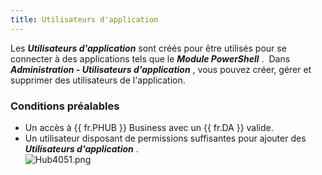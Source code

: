 ```yaml
---
title: Utilisateurs d'application
---
```

Les ***Utilisateurs d&apos;application*** sont créés pour être utilisés pour se connecter à des applications tels que le ***Module PowerShell*** . &#160;Dans ***Administration - Utilisateurs d&apos;application*** , vous pouvez créer, gérer et supprimer des utilisateurs de l&apos;application.  

### Conditions préalables 

* Un accès à {{ fr.PHUB }} Business avec un {{ fr.DA }} valide. 
* Un utilisateur disposant de permissions suffisantes pour ajouter des ***Utilisateurs d&apos;application*** .  
![Hub4051.png](/img/fr/hub/Hub4051.png) 